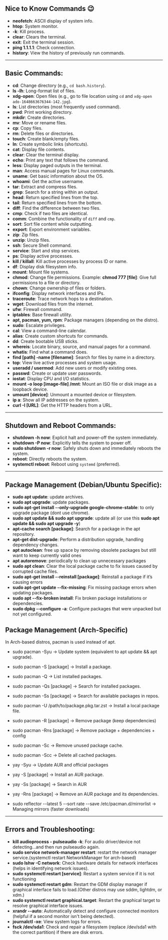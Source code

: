 ## Nice to Know Commands 😉

- **neofetch**: ASCII display of system info.  
- **htop**: System monitor.  
- **-k**: Kill process.  
- **clear**: Clears the terminal.  
- **exit**: Exit the terminal session.  
- **ping 1.1.1.1**: Check connection.
-  **history**: View the history of previously run commands.

---

## Basic Commands:

- **cd**: Change directory (e.g., `cd bash.history`).  
- **ls -lh**: Long-format list of files.  
- **xdg-open**: Open files (e.g., go to file location using `cd` and `xdg-open ado-1648663676344-142.jpg`).  
- **ls**: List directories (most frequently used command).  
- **pwd**: Print working directory.  
- **mkdir**: Create directories.  
- **mv**: Move or rename files.  
- **cp**: Copy files.  
- **rm**: Delete files or directories.  
- **touch**: Create blank/empty files.  
- **ln**: Create symbolic links (shortcuts).  
- **cat**: Display file contents.  
- **clear**: Clear the terminal display.  
- **echo**: Print any text that follows the command.  
- **less**: Display paged outputs in the terminal.  
- **man**: Access manual pages for Linux commands.  
- **uname**: Get basic information about the OS.  
- **whoami**: Get the active username.  
- **tar**: Extract and compress files.  
- **grep**: Search for a string within an output.  
- **head**: Return specified lines from the top.  
- **tail**: Return specified lines from the bottom.  
- **diff**: Find the difference between two files.  
- **cmp**: Check if two files are identical.  
- **comm**: Combine the functionality of `diff` and `cmp`.  
- **sort**: Sort file content while outputting.  
- **export**: Export environment variables.  
- **zip**: Zip files.  
- **unzip**: Unzip files.  
- **ssh**: Secure Shell command.  
- **service**: Start and stop services.  
- **ps**: Display active processes.  
- **kill / killall**: Kill active processes by process ID or name.  
- **df**: Display disk filesystem info.  
- **mount**: Mount file systems.  
- **chmod**: Change file permissions. Example: **chmod 777 [file]**: Give full permissions to a file or directory.
- **chown**: Change ownership of files or folders.  
- **ifconfig**: Display network interfaces and IPs.  
- **traceroute**: Trace network hops to a destination.  
- **wget**: Download files from the internet.  
- **ufw**: Firewall command.  
- **iptables**: Base firewall utility.  
- **apt, pacman, yum, rpm**: Package managers (depending on the distro).  
- **sudo**: Escalate privileges.  
- **cal**: View a command-line calendar.  
- **alias**: Create custom shortcuts for commands.  
- **dd**: Create bootable USB sticks.  
- **whereis**: Locate binary, source, and manual pages for a command.  
- **whatis**: Find what a command does.
- **find [path] -name [filename]**: Search for files by name in a directory.
- **top**: View live active processes and system usage.  
- **useradd / usermod**: Add new users or modify existing ones.  
- **passwd**: Create or update user passwords.
- **iostat**: Display CPU and I/O statistics.
- **mount -o loop [image-file] /mnt**: Mount an ISO file or disk image as a loopback device.
- **umount [device]**: Unmount a mounted device or filesystem.
- **ip a**: Show all IP addresses on the system.
- **curl -I [URL]**: Get the HTTP headers from a URL.
---

## Shutdown and Reboot Commands:

- **shutdown -h now**: Explicit halt and power-off the system immediately.  
- **shutdown -P now**: Explicitly tells the system to power off.  
- **sudo shutdown -r now**: Safely shuts down and immediately reboots the system.  
- **reboot**: Directly reboots the system.  
- **systemctl reboot**: Reboot using `systemd` (preferred).

---

## Package Management (Debian/Ubuntu Specific):

- **sudo apt update**: update archives.
- **sudo apt upgrade**: update packages.
- **sudo apt-get install --only-upgrade google-chrome-stable**: to only upgrade package (dont use chrome).
- **sudo apt update && sudo apt upgrade**: update all (or use this **sudo apt update && sudo apt upgrade -y**)
- **apt-cache search [package]**: Search for a package in the apt repository.
- **apt-get dist-upgrade**: Perform a distribution upgrade, handling dependency changes.
- **apt autoclean**: free up space by removing obsolete packages but still want to keep currently valid ones
- **apt autoremove**: periodically to clean up unnecessary packages
- **sudo apt clean**: Clear the local package cache to fix issues caused by corrupted cache files.
- **sudo apt-get install --reinstall [package]**: Reinstall a package if it’s causing errors
- **sudo apt-get update --fix-missing**: Fix missing package errors when updating packages.
- **sudo apt --fix-broken install**: Fix broken package installations or dependencies.
- **sudo dpkg --configure -a**: Configure packages that were unpacked but not yet configured.

## Package Management (Arch-Specific)
In Arch-based distros, pacman is used instead of apt.

- sudo pacman -Syu → Update system (equivalent to apt update && apt upgrade).
- sudo pacman -S [package] → Install a package.
- sudo pacman -Q → List installed packages.
- sudo pacman -Qs [package] → Search for installed packages.
- sudo pacman -Ss [package] → Search for available packages in repos.
- sudo pacman -U /path/to/package.pkg.tar.zst → Install a local package file.
- sudo pacman -R [package] → Remove package (keep dependencies)
- sudo pacman -Rns [package] →  Remove package + dependencies + config
- sudo pacman -Sc → Remove unused package cache.
- sudo pacman -Scc → Delete all cached packages.
- yay -Syu → Update AUR and official packages
- yay -S [package] → Install an AUR package.
- yay -Ss [package] → Search in AUR
- yay -Rns [package] → Remove an AUR package and its dependencies.

- sudo reflector --latest 5 --sort rate --save /etc/pacman.d/mirrorlist →  Managing mirrors (faster downloads)
---

## Errors and Troubleshooting:

- **kill audioprocess -   pulseaudio -k**: For audio driver/device  not detecting...and then run pulseaudio again.
- **sudo service network-manager restart**: restart the network manager service.(systemctl restart NetworkManager for arch-based)
- **sudo lshw -C network**: Check hardware details for network interfaces (helps in identifying network issues).
- **sudo systemctl restart [service]**: Restart a system service if it is not functioning
- **sudo systemctl restart gdm**: Restart the GDM display manager if graphical interface fails to load.(Other distros may use sddm, lightdm, or xdm.) 
- **sudo systemctl restart graphical.target**: Restart the graphical target to resolve graphical interface issues.
- **xrandr --auto**: Automatically detect and configure connected monitors (helpful if a second monitor isn't being detected).
- **journalctl -xe**: View system logs for errors.
- **fsck /dev/sda1**: Check and repair a filesystem (replace /dev/sda1 with the correct partition) if there are disk errors.
